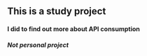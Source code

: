 ## This is a study project 
#### I did to find out more about API consumption
##### Not personal project
